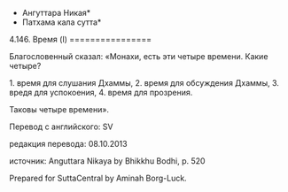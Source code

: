 * Ангуттара Никая*
* Патхама кала сутта*

4\.146\. Время \(I\)
\=\=\=\=\=\=\=\=\=\=\=\=\=\=\=\=

Благословенный сказал: «Монахи, есть эти четыре времени\. Какие четыре?

1\. время для слушания Дхаммы,
2\. время для обсуждения Дхаммы,
3\. вредя для успокоения,
4\. время для прозрения\.

Таковы четыре времени»\.

Перевод с английского: SV

редакция перевода: 08\.10\.2013

источник: Anguttara Nikaya by Bhikkhu Bodhi, p\. 520

Prepared for SuttaCentral by Aminah Borg\-Luck\.
